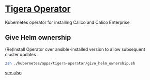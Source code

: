 # [Tigera Operator](https://github.com/tigera/operator)

Kubernetes operator for installing Calico and Calico Enterprise

## Give Helm ownership

(Re)Install Operator over ansible-installed version to allow subsequent cluster updates

```sh
zsh ./kubernetes/apps/tigera-operator/give_helm_ownership.sh
```

[see also](https://github.com/onedr0p/flux-cluster-template/issues/321)
